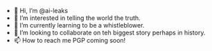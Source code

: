 - 👋 Hi, I’m @ai-leaks
- 👀 I’m interested in telling the world the truth.
- 🌱 I’m currently learning to be a whistleblower.
- 💞️ I’m looking to collaborate on teh biggest story perhaps in history.
- 📫 How to reach me PGP coming soon!

